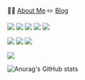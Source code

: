 💁‍♀️ [About Me](https://yellow-salesman-c74.notion.site/cc475f160b2846b0814ae100329c258b)
✏️ [Blog](https://baejjang.tistory.com/)
<p align="">
  <img src="https://img.shields.io/badge/JavaScript-F7DF1E?style=flat-square&logo=JavaScript&logoColor=black"/>
  <img src="https://img.shields.io/badge/TypeScript-3178C6?style=flat-square&logo=TypeScript&logoColor=white"/>
  <img src="https://img.shields.io/badge/Node.js-339933?style=flat-square&logo=Node.js&logoColor=white"/>
  <img src="https://img.shields.io/badge/NestJS-E0234E?style=flat-square&logo=NestJS&logoColor=white"/>
  <img src="https://img.shields.io/badge/Jest-C21325?style=flat-square&logo=Jest&logoColor=white"/>
</p>  

<p align="">
  <img src="https://img.shields.io/badge/MySQL-4479A1?style=flat-square&logo=MySQL&logoColor=white"/>
  <img src="https://img.shields.io/badge/AWS-232F3E?style=flat-square&logo=Amazon-AWS&logoColor=yellow"/>
  <img src="https://img.shields.io/badge/Docker-3178C6?style=flat-square&logo=Docker&logoColor=white"/>
</p>
<p align="">
  <img src="https://img.shields.io/badge/React-61DAFB?style=flat-square&logo=React&logoColor=white"/>
</p>

![Anurag's GitHub stats](https://github-readme-stats.vercel.app/api?username=luckyhyom&show_icons=true&theme=gruvbox_light)
